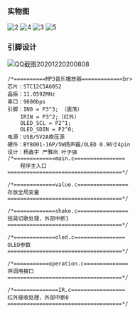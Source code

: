 ### 实物图
![2](https://github.com/user-attachments/assets/ed76a07e-8b86-4ad0-97e9-c27027149c88)
![4](https://github.com/user-attachments/assets/f958ad4f-ab91-4db4-bb3c-5affe035c238)
![3](https://github.com/user-attachments/assets/421a8e70-2520-4515-8637-fd11859326fc)
![5](https://github.com/user-attachments/assets/6058302e-103c-4e20-9fe1-82a7793ad086)


### 引脚设计
![QQ截图20201220200808](https://github.com/user-attachments/assets/30e765ab-3d53-4a83-8ef1-e61e35486cff)

```
/*==========MP3音乐播放器============<br>
芯片：STC12C5A60S2
晶振：11.0592MHz
串口：9600bps
引脚：IN0 = P3^3; （震荡）
    IRIN = P3^2;（红外）
    OLED_SCL = P2^1;
    OLED_SDIN = P2^0;
电源：USB/5V2A稳压源
硬件：BY8001-16P/5W扬声器/OLED 0.96寸4pin
设计：杨鑫宇 严雅岚 叶子强
/*=============main.c================
	程序主入口
====================================*/
```

```
/*=============value.c================
存放全局变量
====================================*/
```

```
/*=============shake.c================
摇晃切歌处理，外部中断1
====================================*/
```

```
/*=============oled.c================
OLED参数
====================================*/
```

```
/*===========operation.c==============
供调用接口
====================================*/
```

```
/*==============IR.c=================
红外接收处理，外部中断0
====================================*/
```
